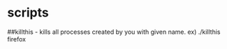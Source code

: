# scripts

##killthis - kills all processes created by you with given name. 
    ex) ./killthis firefox
